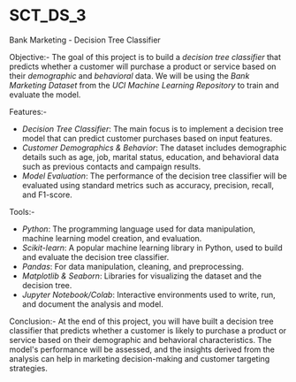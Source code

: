 # SCT_DS_3
Bank Marketing - Decision Tree Classifier

Objective:-
The goal of this project is to build a *decision tree classifier* that predicts whether a customer will purchase a product or service based on their *demographic* and *behavioral* data. We will be using the *Bank Marketing Dataset* from the *UCI Machine Learning Repository* to train and evaluate the model.

 Features:-
- *Decision Tree Classifier*: The main focus is to implement a decision tree model that can predict customer purchases based on input features.
- *Customer Demographics & Behavior*: The dataset includes demographic details such as age, job, marital status, education, and behavioral data such as previous contacts and campaign results.
- *Model Evaluation*: The performance of the decision tree classifier will be evaluated using standard metrics such as accuracy, precision, recall, and F1-score.

 Tools:-
- *Python*: The programming language used for data manipulation, machine learning model creation, and evaluation.
- *Scikit-learn*: A popular machine learning library in Python, used to build and evaluate the decision tree classifier.
- *Pandas*: For data manipulation, cleaning, and preprocessing.
- *Matplotlib & Seaborn*: Libraries for visualizing the dataset and the decision tree.
- *Jupyter Notebook/Colab*: Interactive environments used to write, run, and document the analysis and model.

 Conclusion:-
At the end of this project, you will have built a decision tree classifier that predicts whether a customer is likely to purchase a product or service based on their demographic and behavioral characteristics. The model's performance will be assessed, and the insights derived from the analysis can help in marketing decision-making and customer targeting strategies.
